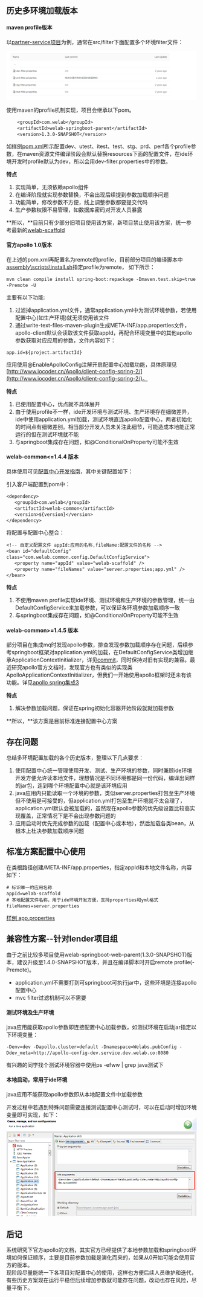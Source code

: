 ## 历史多环境加载版本

#### maven profile版本 

以[partner-service项目](https://git.wolaidai.com/WelabCo/TC/partner-service)为例，通常在src/filter下面配置多个环境filter文件：

![](img/filter.png)	

使用maven的profile机制实现，项目会继承以下pom。

```
    <groupId>com.welab</groupId>
    <artifactId>welab-springboot-parent</artifactId>
    <version>1.3.0-SNAPSHOT</version>
```

如[样例pom.xml](http://10.0.0.3:8081/nexus/content/repositories/snapshots/com/welab/welab-springboot-parent/1.3.0-SNAPSHOT/welab-springboot-parent-1.3.0-20170629.063649-6.pom)所示配置dev、utest、itest、test、stg、prd、perf各个profile参数，在maven资源文件编译阶段会默认替换resources下面的配置文件，在ide环境开发时profile默认为dev，所以会用dev-filter.properties中的参数。

**特点**

1. 实现简单，无须依赖apollo组件
2. 在编译阶段就实现参数替换，不会出现后续提到参数加载顺序问题
3. 功能简单，修改参数不方便，线上调整参数都要提交代码
4. 生产参数权限不易管理，如数据库密码对开发人员暴露  

**所以，**目前只有少部分旧项目使用该方案，新项目禁止使用该方案，统一参考最新的[welab-scaffold](https://git.wolaidai.com/WelabCo/Architecture/welab-scaffold)

#### 官方apollo 1.0版本

在上述的pom.xml再配置名为remote的profile，目前部分项目的编译脚本中[assembly\scripts\install.sh](https://git.wolaidai.com/WelabCo/TC/partner-service/blob/master/assembly/scripts/install.sh)指定profile为remote， 如下所示：

```
mvn clean compile install spring-boot:repackage -Dmaven.test.skip=true -Premote -U
```

主要有以下功能: 
1. 过滤掉application.yml文件，通常application.yml中为测试环境参数，若使用配置中心(如生产环境)就无须使用该文件
2. 通过write-text-files-maven-plugin生成META-INF/app.properties文件，apollo-client默认会读取该文件获取appId，再配合环境变量中的其他apollo参数获取对应应用的参数，文件内容如下：

```
app.id=${project.artifactId}
```

应用使用@EnableApolloConfig注解开启配置中心加载功能，具体原理见[http://www.iocoder.cn/Apollo/client-config-spring-2/](http://www.iocoder.cn/Apollo/client-config-spring-2/)。

**特点**

1. 已使用配置中心，优点就不具体展开
2. 由于使用profile不一样，ide开发环境与测试环境、生产环境存在细微差异，ide中使用application.yml加载，测试环境直连apollo配置中心，两者初始化的时间点有细微差别。相当部分开发人员未关注此细节，可能造成本地能正常运行的但在测试环境就不能
3. 与springboot集成存在问题，如@ConditionalOnProperty可能不生效

#### welab-common<=1.4.4 版本

具体使用可见[配置中心开发指南](https://wiki.wolaidai.com/2017/09/18/%E9%85%8D%E7%BD%AE%E4%B8%AD%E5%BF%83%E5%BC%80%E5%8F%91%E6%8C%87%E5%8D%97/)，其中关键配置如下：

引入客户端配置到pom中：

```
<dependency>
   <groupId>com.welab</groupId>
   <artifactId>welab-common</artifactId>
   <version>${version}</version>
</dependency>
```
将配置与配置中心整合：

```
<!-- 自定义配置文件 appId:应用的名称,fileName:配置文件的名称 -->
<bean id="defaultConfig" class="com.welab.common.config.DefaultConfigService">
   <property name="appId" value="welab-scaffold" />
   <property name="fileNames" value="server.properties;app.yml" />
</bean>
```

**特点**

1. 不使用maven profile实现ide环境、测试环境和生产环境的参数管理，统一由DefaultConfigService来加载参数，可以保证各环境参数加载顺序一致
2. 与springboot集成存在问题，如@ConditionalOnProperty可能不生效

#### welab-common>=1.4.5 版本

部分项目在集成mq时发现apollo参数，排查发现参数加载顺序存在问题，后续参考springboot框架对application.yml的加载，在DefaultConfigService类增加继承ApplicationContextInitializer，详见[commit](https://git.wolaidai.com/WelabCo/Architecture/welab-common/commit/0d8fb8e9c8bb353ad36de74b7937949e0c18a304)，同时保持对旧有实现的兼容。最近研究apollo官方文档时，发现官方也有类似的实现类ApolloApplicationContextInitializer，但我们一开始使用apollo框架时还未有该功能。详见[apollo spring集成3](http://www.iocoder.cn/Apollo/client-config-spring-3/)

**特点**
1. 解决参数加载问题，保证在spring初始化容器开始阶段就就加载参数

**所以，**该方案是目前标准连接配置中心方案

## 存在问题

总结多环境配置加载的各个历史版本，整理以下几点要求：  
1. 使用配置中心统一管理使用开发、测试、生产环境的参数，同时兼顾ide环境开发方便允许读本地文件，理想情况是不同环境都是同一份代码，编译出同样的jar包，连到哪个环境配置中心就是该环境应用
2. java应用内只能读取一个环境的参数，类似server.properties打包至生产环境但不使用是可接受的，但application.yml打包至生产环境就不太合理了，application.yml默认会被加载的，虽然现在apollo参数的优先级设置比较高实现覆盖，正常情况下是不会出现参数问题的
3. 应用启动时优先完成参数的加载（配置中心或本地），然后加载各类bean，从根本上杜决参数加载顺序问题

## 标准方案配置中心使用
在类根路径创建/META-INF/app.properties，指定appId和本地文件名称，内容如下：

```
# 标识唯一的应用名称
appId=welab-scaffold
# 本地配置文件名称，用于ide环境开发方便，支持properties和yml格式
fileNames=server.properties
```

[样例 app.properties](https://git.wolaidai.com/WelabCo/Architecture/welab-scaffold/blob/master/welab-scaffold-core/src/main/resources/META-INF/app.properties)

## 兼容性方案--针对lender项目组
由于之前比较多项目使用welab-springboot-web-parent(1.3.0-SNAPSHOT)版本，建议升级至1.4.0-SNAPSHOT版本，并且在编译脚本时开启remote profile(-Premote)。

* application.yml不需要打到可springboot可执行jar中，这些环境是连接apollo配置中心
* mvc filter过滤机制可以不需要

#### 测试环境及生产环境
java应用能获取apollo参数即连接配置中心加载参数，如测试环境在启动jar指定以下环境变量：

```
-Denv=dev -Dapollo.cluster=default -Dnamespace=Welabs.pubConfig -Ddev_meta=http://apollo-config-dev.service.dev.welab.co:8080
```
有兴趣的同学找个测试环境容器中使用ps -efww | grep java测试下

#### 本地启动，常用于ide环境
java应用不能获取apollo参数即从本地配置文件中加载参数

开发过程中若遇到特殊问题需要连接测试配置中心测试时，可以在启动时增加环境变量即可实现，如下：
![](img/apollo-ide.png)	

## 后记
系统研究下官方apollo的文档，其实官方已经提供了本地参数加载和springboot环境如何保证顺序，主要是目前参数加载是演化而来的，如果从0开始可能会使用官方的版本。  
现阶段尽量能统一下各项目对配置中心的使用，这样也方便后续人员维护和迭代，有些历史方案现在运行平稳但后续增加参数就可能存在问题，改动也存在风险，尽量平衡下。
